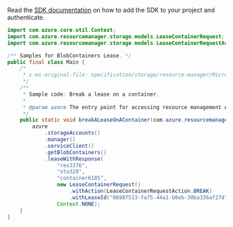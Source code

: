 Read the [SDK documentation](https://github.com/Azure/azure-sdk-for-java/blob/azure-resourcemanager_2.13.0/sdk/resourcemanager/azure-resourcemanager/README.md) on how to add the SDK to your project and authenticate.

```java
import com.azure.core.util.Context;
import com.azure.resourcemanager.storage.models.LeaseContainerRequest;
import com.azure.resourcemanager.storage.models.LeaseContainerRequestAction;

/** Samples for BlobContainers Lease. */
public final class Main {
    /*
     * x-ms-original-file: specification/storage/resource-manager/Microsoft.Storage/stable/2021-08-01/examples/BlobContainersLease_Break.json
     */
    /**
     * Sample code: Break a lease on a container.
     *
     * @param azure The entry point for accessing resource management APIs in Azure.
     */
    public static void breakALeaseOnAContainer(com.azure.resourcemanager.AzureResourceManager azure) {
        azure
            .storageAccounts()
            .manager()
            .serviceClient()
            .getBlobContainers()
            .leaseWithResponse(
                "res3376",
                "sto328",
                "container6185",
                new LeaseContainerRequest()
                    .withAction(LeaseContainerRequestAction.BREAK)
                    .withLeaseId("8698f513-fa75-44a1-b8eb-30ba336af27d"),
                Context.NONE);
    }
}
```
